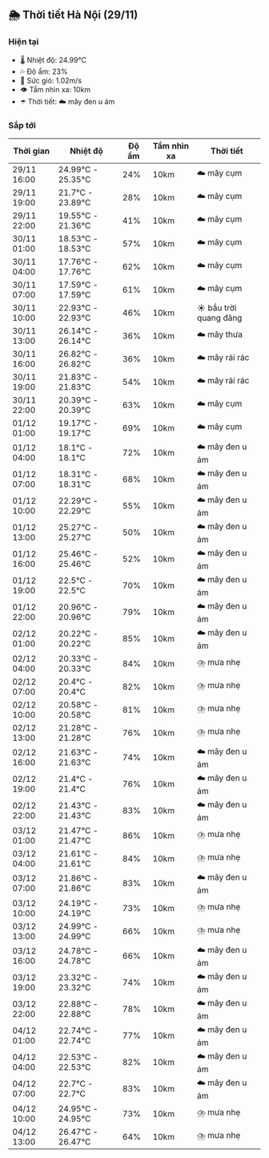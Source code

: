 ## 🌦️ Thời tiết Hà Nội (29/11)

### Hiện tại

- 🌡️ Nhiệt độ: 24.99℃
- 💦 Độ ẩm: 23%
- 💨 Sức gió: 1.02m/s
- 👁️ Tầm nhìn xa: 10km
- ☂️ Thời tiết: ☁️ mây đen u ám

### Sắp tới

| Thời gian | Nhiệt độ | Độ ẩm | Tầm nhìn xa | Thời tiết |
| --- | --- | --- | --- | --- |
| 29/11 16:00 | 24.99℃ - 25.35℃ | 24% | 10km | ☁️ mây cụm |
| 29/11 19:00 | 21.7℃ - 23.89℃ | 28% | 10km | ☁️ mây cụm |
| 29/11 22:00 | 19.55℃ - 21.36℃ | 41% | 10km | ☁️ mây cụm |
| 30/11 01:00 | 18.53℃ - 18.53℃ | 57% | 10km | ☁️ mây cụm |
| 30/11 04:00 | 17.76℃ - 17.76℃ | 62% | 10km | ☁️ mây cụm |
| 30/11 07:00 | 17.59℃ - 17.59℃ | 61% | 10km | ☁️ mây cụm |
| 30/11 10:00 | 22.93℃ - 22.93℃ | 46% | 10km | ☀️ bầu trời quang đãng |
| 30/11 13:00 | 26.14℃ - 26.14℃ | 36% | 10km | ☁️ mây thưa |
| 30/11 16:00 | 26.82℃ - 26.82℃ | 36% | 10km | ☁️ mây rải rác |
| 30/11 19:00 | 21.83℃ - 21.83℃ | 54% | 10km | ☁️ mây rải rác |
| 30/11 22:00 | 20.39℃ - 20.39℃ | 63% | 10km | ☁️ mây cụm |
| 01/12 01:00 | 19.17℃ - 19.17℃ | 69% | 10km | ☁️ mây cụm |
| 01/12 04:00 | 18.1℃ - 18.1℃ | 72% | 10km | ☁️ mây đen u ám |
| 01/12 07:00 | 18.31℃ - 18.31℃ | 68% | 10km | ☁️ mây đen u ám |
| 01/12 10:00 | 22.29℃ - 22.29℃ | 55% | 10km | ☁️ mây đen u ám |
| 01/12 13:00 | 25.27℃ - 25.27℃ | 50% | 10km | ☁️ mây đen u ám |
| 01/12 16:00 | 25.46℃ - 25.46℃ | 52% | 10km | ☁️ mây đen u ám |
| 01/12 19:00 | 22.5℃ - 22.5℃ | 70% | 10km | ☁️ mây đen u ám |
| 01/12 22:00 | 20.96℃ - 20.96℃ | 79% | 10km | ☁️ mây đen u ám |
| 02/12 01:00 | 20.22℃ - 20.22℃ | 85% | 10km | ☁️ mây đen u ám |
| 02/12 04:00 | 20.33℃ - 20.33℃ | 84% | 10km | ⛈️ mưa nhẹ |
| 02/12 07:00 | 20.4℃ - 20.4℃ | 82% | 10km | ⛈️ mưa nhẹ |
| 02/12 10:00 | 20.58℃ - 20.58℃ | 81% | 10km | ⛈️ mưa nhẹ |
| 02/12 13:00 | 21.28℃ - 21.28℃ | 76% | 10km | ⛈️ mưa nhẹ |
| 02/12 16:00 | 21.63℃ - 21.63℃ | 74% | 10km | ☁️ mây đen u ám |
| 02/12 19:00 | 21.4℃ - 21.4℃ | 76% | 10km | ☁️ mây đen u ám |
| 02/12 22:00 | 21.43℃ - 21.43℃ | 83% | 10km | ☁️ mây đen u ám |
| 03/12 01:00 | 21.47℃ - 21.47℃ | 86% | 10km | ⛈️ mưa nhẹ |
| 03/12 04:00 | 21.61℃ - 21.61℃ | 84% | 10km | ⛈️ mưa nhẹ |
| 03/12 07:00 | 21.86℃ - 21.86℃ | 83% | 10km | ☁️ mây đen u ám |
| 03/12 10:00 | 24.19℃ - 24.19℃ | 73% | 10km | ⛈️ mưa nhẹ |
| 03/12 13:00 | 24.99℃ - 24.99℃ | 66% | 10km | ⛈️ mưa nhẹ |
| 03/12 16:00 | 24.78℃ - 24.78℃ | 66% | 10km | ☁️ mây đen u ám |
| 03/12 19:00 | 23.32℃ - 23.32℃ | 74% | 10km | ☁️ mây đen u ám |
| 03/12 22:00 | 22.88℃ - 22.88℃ | 78% | 10km | ☁️ mây đen u ám |
| 04/12 01:00 | 22.74℃ - 22.74℃ | 77% | 10km | ☁️ mây đen u ám |
| 04/12 04:00 | 22.53℃ - 22.53℃ | 82% | 10km | ☁️ mây đen u ám |
| 04/12 07:00 | 22.7℃ - 22.7℃ | 83% | 10km | ☁️ mây đen u ám |
| 04/12 10:00 | 24.95℃ - 24.95℃ | 73% | 10km | ⛈️ mưa nhẹ |
| 04/12 13:00 | 26.47℃ - 26.47℃ | 64% | 10km | ⛈️ mưa nhẹ |
